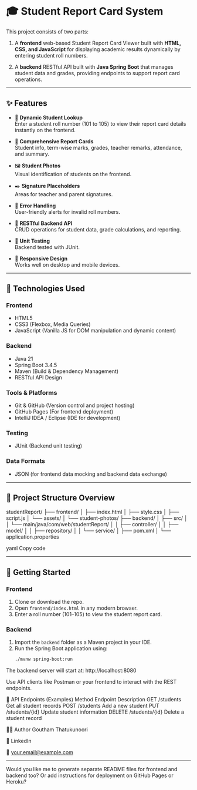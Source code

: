 # 🎓 Student Report Card System

This project consists of two parts:

1. A **frontend** web-based Student Report Card Viewer built with **HTML, CSS, and JavaScript** for displaying academic results dynamically by entering student roll numbers.

2. A **backend** RESTful API built with **Java Spring Boot** that manages student data and grades, providing endpoints to support report card operations.

---

## ✨ Features

- 🎯 **Dynamic Student Lookup**  
  Enter a student roll number (101 to 105) to view their report card details instantly on the frontend.

- 📝 **Comprehensive Report Cards**  
  Student info, term-wise marks, grades, teacher remarks, attendance, and summary.

- 🖼️ **Student Photos**  
  Visual identification of students on the frontend.

- ✒️ **Signature Placeholders**  
  Areas for teacher and parent signatures.

- 🚫 **Error Handling**  
  User-friendly alerts for invalid roll numbers.

- 🔗 **RESTful Backend API**  
  CRUD operations for student data, grade calculations, and reporting.

- 🧪 **Unit Testing**  
  Backend tested with JUnit.

- 📱 **Responsive Design**  
  Works well on desktop and mobile devices.

---

## 🔧 Technologies Used

### Frontend  
- HTML5  
- CSS3 (Flexbox, Media Queries)  
- JavaScript (Vanilla JS for DOM manipulation and dynamic content)

### Backend  
- Java 21  
- Spring Boot 3.4.5  
- Maven (Build & Dependency Management)  
- RESTful API Design  

### Tools & Platforms  
- Git & GitHub (Version control and project hosting)  
- GitHub Pages (For frontend deployment)  
- IntelliJ IDEA / Eclipse (IDE for development)  

### Testing  
- JUnit (Backend unit testing)  

### Data Formats  
- JSON (for frontend data mocking and backend data exchange)

---

## 📁 Project Structure Overview

studentReport/
├── frontend/
│ ├── index.html
│ ├── style.css
│ ├── script.js
│ └── assets/
│ └── student-photos/
├── backend/
│ ├── src/
│ │ └── main/java/com/web/studentReport/
│ │ ├── controller/
│ │ ├── model/
│ │ ├── repository/
│ │ └── service/
│ ├── pom.xml
│ └── application.properties

yaml
Copy code

---

## 🚀 Getting Started

### Frontend  
1. Clone or download the repo.  
2. Open `frontend/index.html` in any modern browser.  
3. Enter a roll number (101–105) to view the student report card.

### Backend  
1. Import the `backend` folder as a Maven project in your IDE.  
2. Run the Spring Boot application using:  
   ```bash
   ./mvnw spring-boot:run
The backend server will start at: http://localhost:8080

Use API clients like Postman or your frontend to interact with the REST endpoints.

📡 API Endpoints (Examples)
Method	Endpoint	Description
GET	/students	Get all student records
POST	/students	Add a new student
PUT	/students/{id}	Update student information
DELETE	/students/{id}	Delete a student record

👨‍💻 Author
Goutham Thatukunoori

🔗 LinkedIn

📧 your.email@example.com

---

Would you like me to generate separate README files for frontend and backend too? Or add instructions for deployment on GitHub Pages or Heroku?
